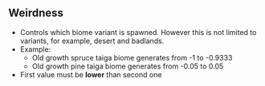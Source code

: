 <html>
<h2>
Weirdness
</h2>
<ul>
    <li>Controls which biome variant is spawned. However this is not limited to variants, for example, desert and badlands.</li>
    <li>Example: 
        <ul>
            <li>Old growth spruce taiga biome generates from -1 to -0.9333</li>
            <li>Old growth pine taiga biome generates from -0.05 to 0.05</li>
        </ul>
    <li>First value must be <b>lower</b> than second one</li>
    </li>
</ul>
</html>